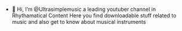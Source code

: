 - 👋 Hi, I’m @Ultrasimplemusic a leading youtuber channel in Rhythamatical Content
Here you find downloadable stuff related to music and also get to know about musical instruments

<!---
Ultrasimplemusic/Ultrasimplemusic 
is a ✨ special ✨ repository because its `README.md` (this file) appears on your GitHub profile.
You can click the Preview link to take a look at your changes.
--->
